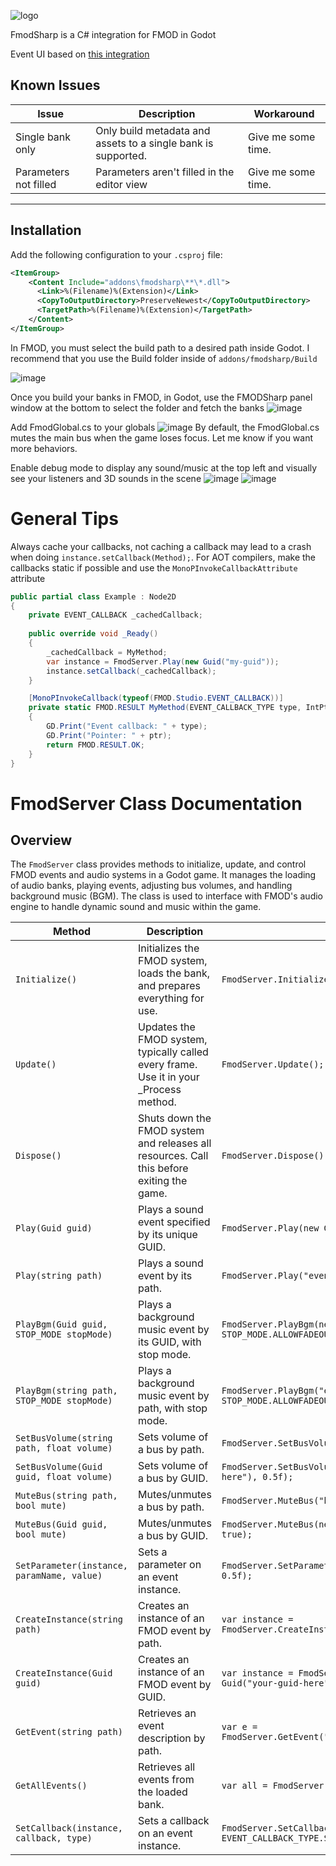 ![logo](https://github.com/user-attachments/assets/ae776cd4-4de1-4c6a-ab98-e70b0c181956)

FmodSharp is a C# integration for FMOD in Godot

Event UI based on [this integration](https://github.com/utopia-rise/fmod-gdextension)

## Known Issues

| Issue                  | Description                                           | Workaround  |
|------------------------|-------------------------------------------------------|-------------|
| Single bank only        | Only build metadata and assets to a single bank is supported.                | Give me some time.    |
| Parameters not filled | Parameters aren't filled in the editor view | Give me some time. |

---

## Installation

Add the following configuration to your `.csproj` file:

```xml
<ItemGroup>
    <Content Include="addons\fmodsharp\**\*.dll">
      <Link>%(Filename)%(Extension)</Link>
      <CopyToOutputDirectory>PreserveNewest</CopyToOutputDirectory>
      <TargetPath>%(Filename)%(Extension)</TargetPath>
    </Content>
</ItemGroup>
```

In FMOD, you must select the build path to a desired path inside Godot. I recommend that you use the Build folder inside of `addons/fmodsharp/Build`

![image](https://github.com/user-attachments/assets/1337d7cf-517d-48b6-9227-83c005ec7a22)

Once you build your banks in FMOD, in Godot, use the FMODSharp panel window at the bottom to select the folder and fetch the banks
![image](https://github.com/user-attachments/assets/9932c615-f73b-4fbb-8cfd-d22f914edaed)

Add FmodGlobal.cs to your globals 
![image](https://github.com/user-attachments/assets/4a6382e0-a67f-4825-b883-87db7e0c72d5)
By default, the FmodGlobal.cs mutes the main bus when the game loses focus. Let me know if you want more behaviors.

Enable debug mode to display any sound/music at the top left and visually see your listeners and 3D sounds in the scene
![image](https://github.com/user-attachments/assets/13e5b84c-b33e-4f8d-a679-c762b859b94c)
![image](https://github.com/user-attachments/assets/9e5d15d2-e56e-45ad-b99f-6146a65b7bb7)


# General Tips
Always cache your callbacks, not caching a callback may lead to a crash when doing `instance.setCallback(Method);`.
For AOT compilers, make the callbacks static if possible and use the `MonoPInvokeCallbackAttribute` attribute
```cs
public partial class Example : Node2D
{
    private EVENT_CALLBACK _cachedCallback;
    
    public override void _Ready()
    {
        _cachedCallback = MyMethod;
        var instance = FmodServer.Play(new Guid("my-guid"));
        instance.setCallback(_cachedCallback);
    }

    [MonoPInvokeCallback(typeof(FMOD.Studio.EVENT_CALLBACK))]
    private static FMOD.RESULT MyMethod(EVENT_CALLBACK_TYPE type, IntPtr ptr, IntPtr _)
    {
        GD.Print("Event callback: " + type);
        GD.Print("Pointer: " + ptr);
        return FMOD.RESULT.OK;
    }
}
```

# FmodServer Class Documentation

## Overview
The `FmodServer` class provides methods to initialize, update, and control FMOD events and audio systems in a Godot game. It manages the loading of audio banks, playing events, adjusting bus volumes, and handling background music (BGM). The class is used to interface with FMOD's audio engine to handle dynamic sound and music within the game.

| Method | Description | Example |
|--------|-------------|---------|
| `Initialize()` | Initializes the FMOD system, loads the bank, and prepares everything for use. | `FmodServer.Initialize();` |
| `Update()` | Updates the FMOD system, typically called every frame. Use it in your _Process method. | `FmodServer.Update();` |
| `Dispose()` | Shuts down the FMOD system and releases all resources. Call this before exiting the game. | `FmodServer.Dispose();` |
| `Play(Guid guid)` | Plays a sound event specified by its unique GUID. | `FmodServer.Play(new Guid("your-guid-here"));` |
| `Play(string path)` | Plays a sound event by its path. | `FmodServer.Play("event:/sound_effect");` |
| `PlayBgm(Guid guid, STOP_MODE stopMode)` | Plays a background music event by its GUID, with stop mode. | `FmodServer.PlayBgm(new Guid("your-guid-here"), STOP_MODE.ALLOWFADEOUT);` |
| `PlayBgm(string path, STOP_MODE stopMode)` | Plays a background music event by path, with stop mode. | `FmodServer.PlayBgm("event:/bgm_sound", STOP_MODE.ALLOWFADEOUT);` |
| `SetBusVolume(string path, float volume)` | Sets volume of a bus by path. | `FmodServer.SetBusVolume("bus:/bgm", 0.5f);` |
| `SetBusVolume(Guid guid, float volume)` | Sets volume of a bus by GUID. | `FmodServer.SetBusVolume(new Guid("your-guid-here"), 0.5f);` |
| `MuteBus(string path, bool mute)` | Mutes/unmutes a bus by path. | `FmodServer.MuteBus("bus:/bgm", true);` |
| `MuteBus(Guid guid, bool mute)` | Mutes/unmutes a bus by GUID. | `FmodServer.MuteBus(new Guid("your-guid-here"), true);` |
| `SetParameter(instance, paramName, value)` | Sets a parameter on an event instance. | `FmodServer.SetParameter(eventInstance, "volume", 0.5f);` |
| `CreateInstance(string path)` | Creates an instance of an FMOD event by path. | `var instance = FmodServer.CreateInstance("event:/sound_effect");` |
| `CreateInstance(Guid guid)` | Creates an instance of an FMOD event by GUID. | `var instance = FmodServer.CreateInstance(new Guid("your-guid-here"));` |
| `GetEvent(string path)` | Retrieves an event description by path. | `var e = FmodServer.GetEvent("event:/sound_effect");` |
| `GetAllEvents()` | Retrieves all events from the loaded bank. | `var all = FmodServer.GetAllEvents();` |
| `SetCallback(instance, callback, type)` | Sets a callback on an event instance. | `FmodServer.SetCallback(instance, callback, EVENT_CALLBACK_TYPE.START);` |

